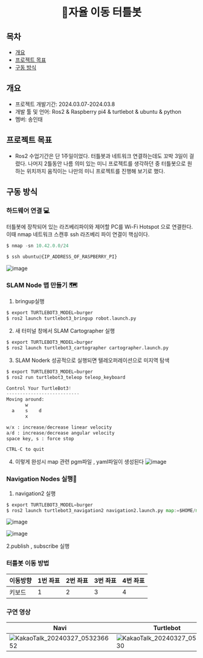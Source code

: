 <div align="center">
<h1>🐢자율 이동 터틀봇</h1>
</div>

## 목차
  - [개요](#개요) 
  - [프로젝트 목표](#프로젝트-목표)
  - [구동 방식](#구동-방식)

## 개요
- 프로젝트 개발기간: 2024.03.07-2024.03.8
- 개발 툴 및 언어: Ros2 & Raspberry pi4 & turtlebot & ubuntu & python
- 멤버: 송인태

## 프로젝트 목표 
- Ros2 수업기간은 단 1주일이었다. 터틀봇과 네트워크 연결하는데도 꼬박 3일이 걸렸다. 나머지 2틀동안 나름 의미 있는 미니 프로젝트를 생각하던 중 터틀봇으로 원하는 위치까지 움직이는 나만의 미니 프로젝트를 진행해 보기로 했다.

## 구동 방식

### 하드웨어 연결 💻<br>

터틀봇에 장착되어 있는 라즈베리파이와 제어할 PC를 Wi-Fi Hotspot 으로 연결한다.이때 nmap 네트워크 스캔후 ssh 라즈베리 파이 연결이 핵심이다.<br>
```py
$ nmap -sn 10.42.0.0/24
```
```py
$ ssh ubuntu@{IP_ADDRESS_OF_RASPBERRY_PI}
```
![image](https://github.com/dlsxo1023/Turtlebot_miniproject/assets/149138829/057b413c-8e98-48b7-b71a-cc6e09e44247)

### SLAM Node 맵 만들기 🗺️<br>
1. bringup실행
```py
$ export TURTLEBOT3_MODEL=burger
$ ros2 launch turtlebot3_bringup robot.launch.py
```
2. 새 터미널 창에서 SLAM Cartographer 실행
```py
$ export TURTLEBOT3_MODEL=burger
$ ros2 launch turtlebot3_cartographer cartographer.launch.py
```
3. SLAM Noderk 성공적으로 실행되면 텔레오퍼레이션으로 미지역 탐색
```py
$ export TURTLEBOT3_MODEL=burger
$ ros2 run turtlebot3_teleop teleop_keyboard

Control Your TurtleBot3!
---------------------------
Moving around:
       w
  a    s    d
       x

w/x : increase/decrease linear velocity
a/d : increase/decrease angular velocity
space key, s : force stop

CTRL-C to quit
```

4. 이렇게 완성시 map 관련 pgm파일 , yaml파일이 생성된다
![image](https://github.com/dlsxo1023/Turtlebot_miniproject/assets/149138829/24878796-b401-4c35-b31a-d61453342709)

### Navigation Nodes 실행🚗

1. navigation2 실행
```py
$ export TURTLEBOT3_MODEL=burger
$ ros2 launch turtlebot3_navigation2 navigation2.launch.py map:=$HOME/map.yaml
```

![image](https://github.com/dlsxo1023/Turtlebot_miniproject/assets/149138829/b36f9483-91a9-457d-9308-de1f6c462ae0)

![image](https://github.com/dlsxo1023/Turtlebot_miniproject/assets/149138829/1ab22e8c-3c4c-44a2-8b48-de53d30cc2c7)

2.publish , subscribe 실행

### 터틀봇 이동 방법

|이동방향|1번 좌표|2번 좌표|3번 좌표|4번 좌표|
|---|---|---|---|---|
|키보드| 1 | 2 | 3 | 4 |

### 구연 영상

|Navi|Turtlebot|
|---|---|
|![KakaoTalk_20240327_053236652](https://github.com/dlsxo1023/Turtlebot_miniproject/assets/149138829/af0b01c0-53eb-4f62-8f8e-e4e4665a635e)|![KakaoTalk_20240327_053238430](https://github.com/dlsxo1023/Turtlebot_miniproject/assets/149138829/f9395326-4fb8-415f-b3ab-1252882b383a)|

